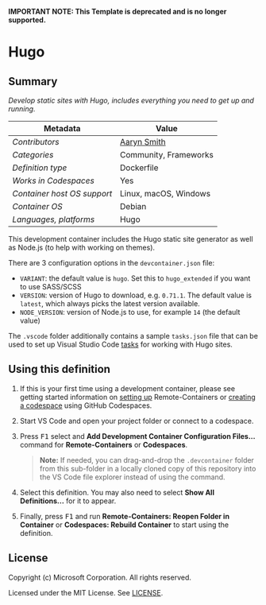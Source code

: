 **IMPORTANT NOTE: This Template is deprecated and is no longer supported.**

# Hugo

## Summary

_Develop static sites with Hugo, includes everything you need to get up and
running._

| Metadata                    | Value                                        |
| --------------------------- | -------------------------------------------- |
| _Contributors_              | [Aaryn Smith](https://gitlab.com/aarynsmith) |
| _Categories_                | Community, Frameworks                        |
| _Definition type_           | Dockerfile                                   |
| _Works in Codespaces_       | Yes                                          |
| _Container host OS support_ | Linux, macOS, Windows                        |
| _Container OS_              | Debian                                       |
| _Languages, platforms_      | Hugo                                         |

This development container includes the Hugo static site generator as well as
Node.js (to help with working on themes).

There are 3 configuration options in the `devcontainer.json` file:

-   `VARIANT`: the default value is `hugo`. Set this to `hugo_extended` if you
    want to use SASS/SCSS
-   `VERSION`: version of Hugo to download, e.g. `0.71.1`. The default value is
    `latest`, which always picks the latest version available.
-   `NODE_VERSION`: version of Node.js to use, for example `14` (the default
    value)

The `.vscode` folder additionally contains a sample `tasks.json` file that can
be used to set up Visual Studio Code
[tasks](https://code.visualstudio.com/docs/editor/tasks) for working with Hugo
sites.

## Using this definition

1. If this is your first time using a development container, please see getting
   started information on
   [setting up](https://aka.ms/vscode-remote/containers/getting-started)
   Remote-Containers or
   [creating a codespace](https://aka.ms/ghcs-open-codespace) using GitHub
   Codespaces.

2. Start VS Code and open your project folder or connect to a codespace.

3. Press <kbd>F1</kbd> select and **Add Development Container Configuration
   Files...** command for **Remote-Containers** or **Codespaces**.

    > **Note:** If needed, you can drag-and-drop the `.devcontainer` folder from
    > this sub-folder in a locally cloned copy of this repository into the VS
    > Code file explorer instead of using the command.

4. Select this definition. You may also need to select **Show All
   Definitions...** for it to appear.

5. Finally, press <kbd>F1</kbd> and run **Remote-Containers: Reopen Folder in
   Container** or **Codespaces: Rebuild Container** to start using the
   definition.

## License

Copyright (c) Microsoft Corporation. All rights reserved.

Licensed under the MIT License. See
[LICENSE](https://github.com/microsoft/vscode-dev-containers/blob/main/LICENSE).
